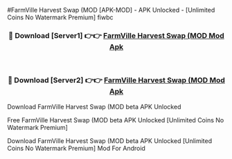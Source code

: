 #FarmVille Harvest Swap (MOD [APK-MOD] - APK Unlocked - [Unlimited Coins No Watermark Premium] fiwbc



<div align="center">

<h3>🔴 Download [Server1] 👉👉 <a href="https://momento.my/?title=FarmVille_Harvest_Swap_(MOD">FarmVille Harvest Swap (MOD Mod Apk</a></h3><br>

<h3>🔴 Download [Server2] 👉👉 <a href="https://momento.my/?title=FarmVille_Harvest_Swap_(MOD">FarmVille Harvest Swap (MOD Mod Apk</a></h3>
</div>



Download FarmVille Harvest Swap (MOD beta APK Unlocked

Free FarmVille Harvest Swap (MOD beta APK Unlocked [Unlimited Coins No Watermark Premium]

Download FarmVille Harvest Swap (MOD beta APK Unlocked [Unlimited Coins No Watermark Premium] Mod For Android
